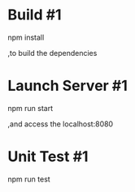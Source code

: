 

# Build #1

npm install 

,to build the dependencies


# Launch Server #1
npm run start

,and access the localhost:8080


# Unit Test #1
npm run test
